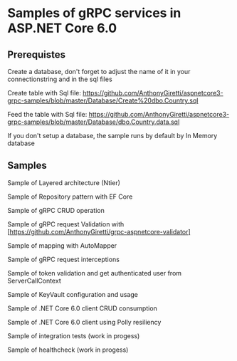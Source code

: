 # Samples of gRPC services in ASP.NET Core 6.0

## Prerequistes 

Create a database, don't forget to adjust the name of it in your connectionstring and in the sql files

Create table with Sql file: https://github.com/AnthonyGiretti/aspnetcore3-grpc-samples/blob/master/Database/Create%20dbo.Country.sql

Feed the table with Sql file: https://github.com/AnthonyGiretti/aspnetcore3-grpc-samples/blob/master/Database/dbo.Country.data.sql

If you don't setup a database, the sample runs by default by In Memory database

## Samples
Sample of Layered architecture (Ntier)

Sample of Repository pattern with EF Core

Sample of gRPC CRUD operation

Sample of gRPC request Validation with [https://github.com/AnthonyGiretti/grpc-aspnetcore-validator]

Sample of mapping with AutoMapper

Sample of gRPC request interceptions

Sample of token validation and get authenticated user from ServerCallContext

Sample of KeyVault configuration and usage

Sample of .NET Core 6.0 client CRUD consumption

Sample of .NET Core 6.0 client using Polly resiliency

Sample of integration tests (work in progess)

Sample of healthcheck (work in progess)

